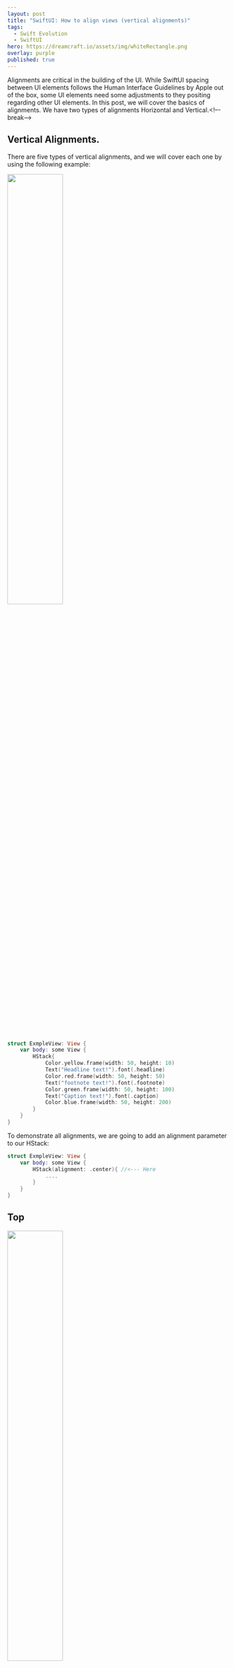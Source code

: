 ```yaml
---
layout: post
title: "SwiftUI: How to align views (vertical alignments)"
tags:
  - Swift Evolution
  - SwiftUI
hero: https://dreamcraft.io/assets/img/whiteRectangle.png
overlay: purple
published: true
---
```

Alignments are critical in the building of the UI. While SwiftUI spacing between UI elements follows the Human Interface Guidelines by Apple out of the box,  some  UI elements need some adjustments to they positing regarding other UI elements. In this post, we will cover the basics of alignments. We have two types of alignments Horizontal and Vertical.<!–-break-–>

## Vertical Alignments.
There are five types of vertical alignments, and we will cover each one by using the following example:

<img src="https://dreamcraft.io/assets/img/alignments/center.png" style="width: 50%; height: 50%"/>​

```swift
struct ExmpleView: View {
    var body: some View {
        HStack{
            Color.yellow.frame(width: 50, height: 10)
            Text("Headline text!").font(.headline)
            Color.red.frame(width: 50, height: 50)
            Text("footnote text!").font(.footnote)
            Color.green.frame(width: 50, height: 100)
            Text("Caption text!").font(.caption)
            Color.blue.frame(width: 50, height: 200)
        }
    }
}
```
To demonstrate all alignments, we are going to add an alignment parameter to our HStack:

```swift
struct ExmpleView: View {
    var body: some View {
        HStack(alignment: .center){ //<--- Here
            ....
        }
    }
}
```

## Top

<img src="https://dreamcraft.io/assets/img/alignments/top.png" style="width: 50%; height: 50%"/>​

```swift
    HStack(alignment: .top) {...}
```
## Center

<img src="https://dreamcraft.io/assets/img/alignments/center.png" style="width: 50%; height: 50%"/>​

By default, we have a center alignment, and that is why it doesn't differ from our initial example. 

```swift
    HStack(alignment: .center) {...}
```
Is equal to:

```swift
    HStack{...} 
```

## Bottom

<img src="https://dreamcraft.io/assets/img/alignments/bottom.png" style="width: 50%; height: 50%"/>​

```swift
    HStack(alignment: .bottom) {...}
```

## Last Text Baseline

<img src="https://dreamcraft.io/assets/img/alignments/lastTextBaseline.png" style="width: 50%; height: 50%"/>​

In our example, we have Text is our HStack, but if we haven't got one, all views will align as we would pass **.bottom** alignment. 

```swift
    HStack(alignment: .lastTextBaseline) {...}
```


## First Text Baseline

<img src="https://dreamcraft.io/assets/img/alignments/firstTextBaseline.png" style="width: 50%; height: 50%"/>​

As with the last text baseline, if we haven't got ani text in our HStack, then all views will align as we were passed **.bottom** alignment. 

```swift
    HStack(alignment: .firstTextBaseline) {...}
```




